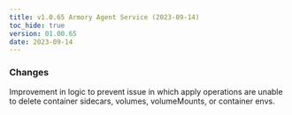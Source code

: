 ```yaml
---
title: v1.0.65 Armory Agent Service (2023-09-14)
toc_hide: true
version: 01.00.65
date: 2023-09-14
---
```


### Changes
Improvement in logic to prevent issue in which apply operations are unable to delete container sidecars, volumes, volumeMounts, or container envs.
